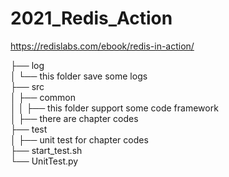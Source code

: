 # 2021_Redis_Action

https://redislabs.com/ebook/redis-in-action/
  
├── log  
│   └── this folder save some logs  
├── src  
│   ├── common  
│   │   ├── this folder support some code framework  
│   ├── there are chapter codes  
├── test  
│   ├── unit test for chapter codes  
├── start_test.sh  
└── UnitTest.py  
